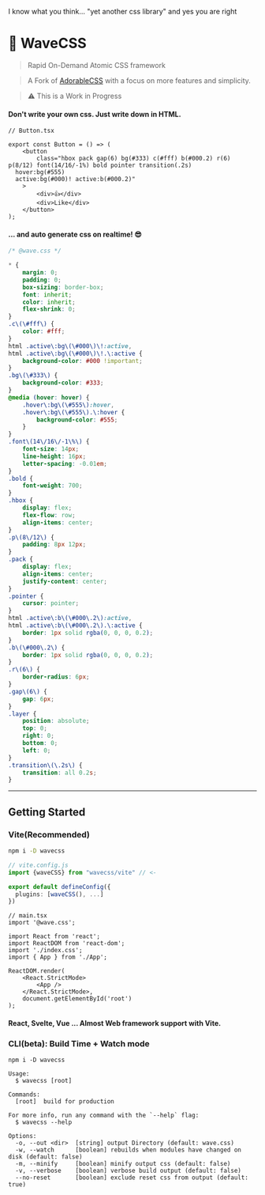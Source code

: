 I know what you think...
"yet another css library"
and yes you are right

# 🌊 WaveCSS

> Rapid On-Demand Atomic CSS framework

> A Fork of [AdorableCSS](https://github.com/developer-1px/adorable-css) with a focus on more features and simplicity.

> ⚠️ This is a Work in Progress

#### Don't write your own css. Just write down in HTML.

```tsx
// Button.tsx

export const Button = () => (
	<button
		class="hbox pack gap(6) bg(#333) c(#fff) b(#000.2) r(6) p(8/12) font(14/16/-1%) bold pointer transition(.2s)
  hover:bg(#555)
  active:bg(#000)! active:b(#000.2)"
	>
		<div>👍</div>
		<div>Like</div>
	</button>
);
```

#### ... and auto generate css on realtime! 😎

```css
/* @wave.css */

* {
	margin: 0;
	padding: 0;
	box-sizing: border-box;
	font: inherit;
	color: inherit;
	flex-shrink: 0;
}
.c\(\#fff\) {
	color: #fff;
}
html .active\:bg\(\#000\)\!:active,
html .active\:bg\(\#000\)\!.\:active {
	background-color: #000 !important;
}
.bg\(\#333\) {
	background-color: #333;
}
@media (hover: hover) {
	.hover\:bg\(\#555\):hover,
	.hover\:bg\(\#555\).\:hover {
		background-color: #555;
	}
}
.font\(14\/16\/-1\%\) {
	font-size: 14px;
	line-height: 16px;
	letter-spacing: -0.01em;
}
.bold {
	font-weight: 700;
}
.hbox {
	display: flex;
	flex-flow: row;
	align-items: center;
}
.p\(8\/12\) {
	padding: 8px 12px;
}
.pack {
	display: flex;
	align-items: center;
	justify-content: center;
}
.pointer {
	cursor: pointer;
}
html .active\:b\(\#000\.2\):active,
html .active\:b\(\#000\.2\).\:active {
	border: 1px solid rgba(0, 0, 0, 0.2);
}
.b\(\#000\.2\) {
	border: 1px solid rgba(0, 0, 0, 0.2);
}
.r\(6\) {
	border-radius: 6px;
}
.gap\(6\) {
	gap: 6px;
}
.layer {
	position: absolute;
	top: 0;
	right: 0;
	bottom: 0;
	left: 0;
}
.transition\(\.2s\) {
	transition: all 0.2s;
}
```

---

## Getting Started

### Vite(Recommended)

```sh
npm i -D wavecss
```

```ts
// vite.config.js
import {waveCSS} from "wavecss/vite" // <-

export default defineConfig({
  plugins: [waveCSS(), ...]
})
```

```tsx
// main.tsx
import '@wave.css';

import React from 'react';
import ReactDOM from 'react-dom';
import './index.css';
import { App } from './App';

ReactDOM.render(
	<React.StrictMode>
		<App />
	</React.StrictMode>,
	document.getElementById('root')
);
```

#### React, Svelte, Vue ... Almost Web framework support with Vite.

### CLI(beta): Build Time + Watch mode

```
npm i -D wavecss
```

```
Usage:
  $ wavecss [root]

Commands:
  [root]  build for production

For more info, run any command with the `--help` flag:
  $ wavecss --help

Options:
  -o, --out <dir>  [string] output Directory (default: wave.css)
  -w, --watch      [boolean] rebuilds when modules have changed on disk (default: false)
  -m, --minify     [boolean] minify output css (default: false)
  -v, --verbose    [boolean] verbose build output (default: false)
  --no-reset       [boolean] exclude reset css from output (default: true)
```
